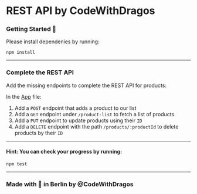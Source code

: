 # REST API by CodeWithDragos

### Getting Started :rocket:

Please install dependenies by running:

`npm install`

---
### Complete the REST API

Add the missing endpoints to complete the REST API for products:

In the [App](/app.js) file:
1. Add a `POST` endpoint that adds a product to our list
2. Add a `GET` endpoint under `/product-list` to fetch a list of products
3. Add a `PUT` endpoint to update products using their `ID`
4. Add a `DELETE` endpoint with the path `/products/:productId` to delete products by their `ID`

---

#### Hint: You can check your progress by running: 

`npm test`

---

### Made with :orange_heart: in Berlin by @CodeWithDragos
